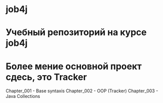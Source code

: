 # job4j
# Учебный репозиторий на курсе job4j
# Более мение основной проект сдесь, это Tracker
Chapter_001 - Base syntaxis
Chapter_002 - OOP (Tracker)
Chapter_003 - Java Collections